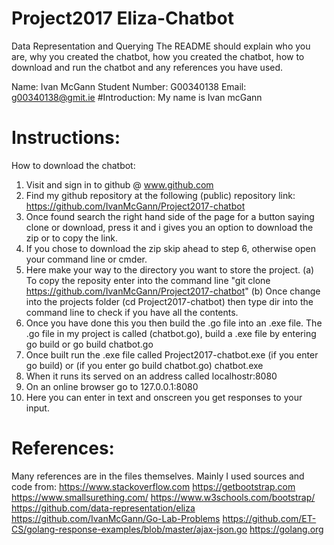 # Project2017 Eliza-Chatbot
Data Representation and Querying 
The README should explain who you are, why you created the chatbot, how you created the chatbot, how to download and run the chatbot and any references you have used.

Name: Ivan McGann
Student Number: G00340138
Email: g00340138@gmit.ie 
#Introduction:
My name is Ivan mcGann


# Instructions:
How to download the chatbot:
1. Visit and sign in to github @ www.github.com
2. Find my github repository at the following (public) repository link: https://github.com/IvanMcGann/Project2017-chatbot
3. Once found search the right hand side of the page for a button saying clone or download, press it and i gives you an option to download the zip or to copy the link.
4. If you chose to download the zip skip ahead to step 6, otherwise open your command line or cmder.
5. Here make your way to the directory you want to store the project.
	(a) To copy the reposity enter into the command line "git clone https://github.com/IvanMcGann/Project2017-chatbot"
	(b) Once change into the projects folder (cd Project2017-chatbot) then type dir into the command line to check if you have all the contents.
6. Once you have done this you then build the .go file into an .exe file. The .go file in my project is called (chatbot.go),
	build a .exe file by entering go build or go build chatbot.go
7. Once built run the .exe file called Project2017-chatbot.exe (if you enter go build) or (if you enter go build chatbot.go) chatbot.exe
8. When it runs its served on an address called localhostr:8080
9. On an online browser go to 127.0.0.1:8080
10. Here you can enter in text and onscreen you get responses to your input.



# References:
Many references are in the files themselves.
Mainly I used sources and code from:
https://www.stackoverflow.com
https://getbootstrap.com
https://www.smallsurething.com/
https://www.w3schools.com/bootstrap/
https://github.com/data-representation/eliza
https://github.com/IvanMcGann/Go-Lab-Problems
https://github.com/ET-CS/golang-response-examples/blob/master/ajax-json.go
https://golang.org